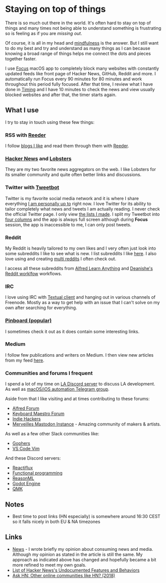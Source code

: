 # Staying on top of things

There is so much out there in the world. It's often hard to stay on top of things and many times not being able to understand something is frustrating so is feeling as if you are _missing out_.

Of course, it is all in my head and [mindfulness](../mindfulness/mindfulness.md) is the answer. But I still want to do my best and try and understand as many things as I can because knowing a broad range of things helps me connect the dots and pieces together faster.

I use [Focus](https://heyfocus.com) macOS app to completely block many websites with constantly updated feeds like front page of Hacker News, GitHub, Reddit and more. I automatically run Focus every 90 minutes for 80 minutes and work throughout this period fully focused. After that time, I review what I have done in [Timing](../macOS/apps/timing.md) and I have 10 minutes to check the news and view usually blocked websites and after that, the timer starts again.

## What I use

I try to stay in touch using these few things:

### RSS with [Reeder](../macOS/apps/reeder.md)

I follow [blogs I like](blogs.md) and read them through them with [Reeder](../macOS/apps/reeder.md).

### [Hacker News](https://hckrnews.com/) and [Lobsters](https://lobste.rs/)

They are my two favorite news aggregators on the web. I like Lobsters for its smaller community and quite often better links and discussions.

### Twitter with [Tweetbot](../macOS/apps/tweetbot.md)

Twitter is my favorite social media network and it is where I share everything [I am personally up to](https://twitter.com/nikitavoloboev) right now. I love Twitter for its ability to tailor completely what news and tweets I am actually reading. I never check the official Twitter page. I only view [the lists I made](https://twitter.com/nikitavoloboev/lists). I split my Tweetbot into [four columns](../macOS/apps/tweetbot.md) and the app is always full screen although during **Focus** session, the app is inaccessible to me, I can only post tweets.

### Reddit

My Reddit is heavily tailored to my own likes and I very often just look into some subreddits I like to see what is new. I list subreddits I like [here](https://github.com/learn-anything/reddit#readme). I also love using and creating [multi reddits](https://github.com/learn-anything/reddit-multi#readme) I often check out.

I access all these subreddits from [Alfred Learn Anything](https://github.com/nikitavoloboev/alfred-learn-anything#readme) and [Deanishe's Reddit worklfow](https://github.com/deanishe/alfred-reddit#readme) workflows.

### IRC

I love using IRC with [Textual client](../macOS/apps/textual.md) and hanging out in various channels of Freenode. Mostly as a way to get help with an issue that I can't solve on my own after searching for everything.

### [Pinboard (popular)](https://pinboard.in/popular/)

I sometimes check it out as it does contain some interesting links.

### Medium

I follow few publications and writers on Medium. I then view new articles from my feed [here](https://medium.com/stream/network).

### Communities and forums I frequent

I spend a lot of my time on [LA Discord server](https://discord.gg/KKYdWjt) to discuss LA development. As well as [macOS/iOS automation Telegram group](https://t.me/macOSautomation).

Aside from that I like visiting and at times contributing to these forums:

- [Alfred Forum](https://www.alfredforum.com)
- [Keyboard Maestro Forum](https://forum.keyboardmaestro.com/latest)
- [Indie Hackers](https://www.indiehackers.com/)
- [Merveilles Mastodon Instance](https://merveilles.town) - Amazing community of makers & artists.

As well as a few other Slack communities like:

- [Gophers](https://invite.slack.golangbridge.org/)
- [VS Code Vim](https://vscodevim-slackin.azurewebsites.net/)

And these Discord servers:

- [Reactiflux](https://discord.gg/9pZJYR9)
- [Functional programming](https://discord.gg/xQwR7P7)
- [ReasonML](https://discord.gg/Agv7fMN)
- [Godot Engine](https://discord.gg/ZXJERxu)
- [QMK](https://discord.gg/mthbPUc)

## Notes

- Best time to post links (HN especially) is somewhere around 16:30 CEST so it falls nicely in both EU & NA timezones

## Links

- [News](https://medium.com/@nikitavoloboev/news-d6bcaaf40121) - I wrote briefly my opinion about consuming news and media. Although my opinion as stated in the article is still the same. My approach as indicated above has changed and hopefully became a bit more refined to meet my own goals.
- [List of Hacker News's Undocumented Features and Behaviors](https://github.com/minimaxir/hacker-news-undocumented)
- [Ask HN: Other online communities like HN? (2018)](https://news.ycombinator.com/item?id=18384680)